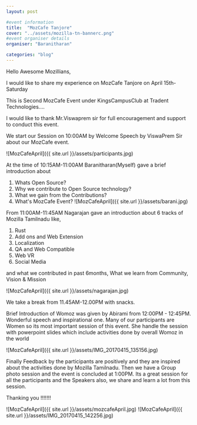 ```yaml
---
layout: post

#event information
title:  "MozCafe Tanjore"
cover: "../assets/mozilla-tn-bannerc.png"
#event organiser details
organiser: "Baranitharan"

categories: "blog"
---
```


Hello Awesome Mozillians,

<p>I would like to share my experience on MozCafe Tanjore on April 15th-Saturday</p>
<p>This is Second MozCafe Event under KingsCampusClub at Tradent Technologies....</p>
<p>I would like to thank Mr.Viswaprem sir for full encouragement and support to conduct this event.</p>
<p>We start our Session on 10:00AM by Welcome Speech by ViswaPrem Sir about our MozCafe event.</p>
![MozCafeApril]({{ site.url }}/assets/participants.jpg)

<p>At the time of 10:15AM-11:00AM Baranitharan(Myself) gave a brief introduction about </p>

1. Whats Open Source?
2. Why we contribute to Open Source technology?
3. What we gain from the Contributions?
4. What's MozCafe Event?
![MozCafeApril]({{ site.url }}/assets/barani.jpg)

<p>From 11:00AM-11:45AM Nagarajan gave an introduction about 6 tracks of Mozilla Tamilnadu like,</p>

1. Rust
2. Add ons and Web Extension
3. Localization
4. QA and Web Compatible
5. Web VR
6. Social Media

<p>and what we contributed in past 6months, What we learn from Community, Vision & Mission</p>
![MozCafeApril]({{ site.url }}/assets/nagarajan.jpg)

<p>We take a break from 11.45AM-12.00PM with snacks.</p>

<p>Brief Introduction of Womoz was given by Abirami from 12:00PM - 12:45PM. Wonderful speech and inspirational one. Many of our participants are Women so its most important session of this event. She handle the session with powerpoint slides which include activities done by overall Womoz in the world</p>
![MozCafeApril]({{ site.url }}/assets/IMG_20170415_135156.jpg)

<p>Finally Feedback by the participants are positively and they are inspired about the activities done by Mozilla Tamilnadu. Then we have a Group photo session and the event is concluded at 1:00PM. Its a great session for all the participants and the Speakers also, we share and learn a lot from this session.</p>

Thanking you !!!!!!!

![MozCafeApril]({{ site.url }}/assets/mozcafeApril.jpg)
![MozCafeApril]({{ site.url }}/assets/IMG_20170415_142256.jpg)

